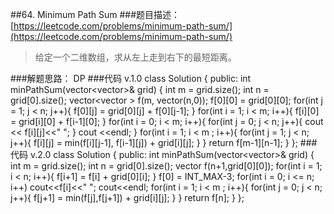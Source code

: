##64. Minimum Path Sum
###题目描述：[https://leetcode.com/problems/minimum-path-sum/](https://leetcode.com/problems/minimum-path-sum/)
> 给定一个二维数组，求从左上走到右下的最短距离。

###解题思路：
DP
###代码 v.1.0
	class Solution {
	public:
	    int minPathSum(vector<vector<int>>& grid) {
	        int m = grid.size();
	        int n = grid[0].size();
	        vector<vector<int> > f(m, vector<int>(n,0));
	        f[0][0] = grid[0][0];
	        for(int j = 1; j < n; j++){
	            f[0][j] = grid[0][j] + f[0][j-1];
	        }
	        for(int i = 1; i < m; i++){
	            f[i][0] = grid[i][0] + f[i-1][0];
	        }
	        for(int i = 0; i < m; i++){
	            for(int j = 0; j < n; j++){
	                cout << f[i][j]<<" ";
	            }
	            cout <<endl;
	        }
	        for(int i = 1; i < m ; i++){
	            for(int j = 1; j < n; j++){
	                f[i][j] = min(f[i][j-1], f[i-1][j]) + grid[i][j];
	            }
	        }
	        return f[m-1][n-1];
	    }
	};
###代码 v.2.0
	class Solution {
	public:
	    int minPathSum(vector<vector<int>>& grid) {
	        int m = grid.size();
	        int n = grid[0].size();
	        vector<int> f(n+1,grid[0][0]);
	        for(int i = 1; i < n; i++){
	            f[i+1] = f[i] + grid[0][i];
	        }
	        f[0] = INT_MAX-3;
	        for(int i = 0; i <= n; i++)
	            cout<<f[i]<<" ";
	        cout<<endl;
	        for(int i = 1; i < m ; i++){
	            for(int j = 0; j < n; j++){
	                f[j+1] = min(f[j],f[j+1]) + grid[i][j];
	            }
	        }
	        return f[n];
	    }
	};